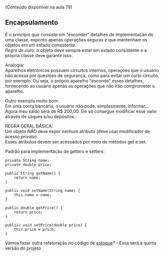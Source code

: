 (Conteúdo disponível na aula 79)

## Encapsulamento
É o princípio que consiste em "esconder" detalhes de implementação de uma classe, exponto apenas operações seguras e que mantenham os objetos em um estado consistente.  
_Regra de ouro:_ o objeto deve sempre estar em estado consistente e a própria classe deve garantir isso.  
  
Analogia:  
Aparelhos eletrônicos possuem circuitos internos, operações que o usuário não acessa por questões de segurança, como para evitar um curto circuito, por exemplo. Ou seja, o próprio aparelho "esconde" esses detalhes, fornecendo ao usuário apenas as operações que não irão comprometer o aparelho.  

Outro exemplo muito bom:  
Em uma conta bancária, o usuário não pode, simplesmente, informar... Agora meu saldo será de R$ 200,00. Ele só consegue modificar esse valor através de saques e/ou depósitos.

REGRA GERAL BÁSICA:  
Um objeto NÃO deve expor nenhum atributo (deve usar modificador de acesso *private*).  
Esses atributos devem ser acessados por meio de métodos get e set.  

Padrão para implementação de getters e setters:

```
private String name;
private double price;

public String getName() {
	return name;
}

public void setName(String name) {
	this.name = name;
}

public double getPrice() {
	return price;
}

publiic void setPrice(double price) {
	this.price = price;
}
```

Vamos fazer outra refatoração no código de [estoque](https://github.com/biaProjects/java-couse-udemy/tree/master/2%20-%20Object-Oriented%20Programming%20-%20Part1/b%20-%20Constructor-this-overloading-encapsulation/b%20-%20Overloading/Project)? - Essa será a quinta versão do projeto
